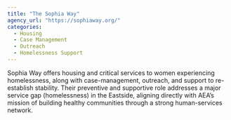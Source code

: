 ```yaml
---
title: "The Sophia Way"
agency_url: "https://sophiaway.org/"
categories:
  - Housing
  - Case Management
  - Outreach
  - Homelessness Support
---
```

Sophia Way offers housing and critical services to women experiencing homelessness, along with case-management, outreach, and support to re-establish stability. Their preventive and supportive role addresses a major service gap (homelessness) in the Eastside, aligning directly with AEA’s mission of building healthy communities through a strong human-services network.
